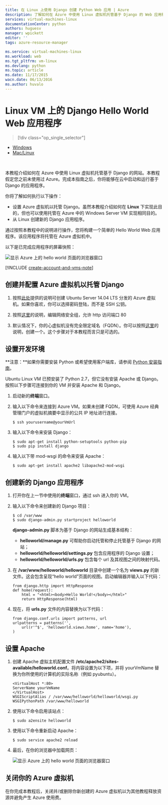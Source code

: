 ```yaml
---
title: 在 Linux 上使用 Django 创建 Python Web 应用 | Azure
description: 了解如何在 Azure 中使用 Linux 虚拟机托管基于 Django 的 Web 应用程序。
services: virtual-machines-linux
documentationCenter: python
authors: huguesv
manager: wpickett
editor: ''
tags: azure-resource-manager

ms.service: virtual-machines-linux
ms.workload: web
ms.tgt_pltfrm: vm-linux
ms.devlang: python
ms.topic: article
ms.date: 11/17/2015
wacn.date: 06/13/2016
ms.author: huvalo
---
```


# Linux VM 上的 Django Hello World Web 应用程序

> [!div class="op_single_selector"]
- [Windows](./virtual-machines-windows-classic-python-django-web-app.md)
- [Mac/Linux](./virtual-machines-linux-python-django-web-app.md)

<br>

本教程介绍如何在 Azure 中使用 Linux 虚拟机托管基于 Django 的网站。本教程假定您之前未使用过 Azure。完成本指南之后，你将能够在云中启动和运行基于 Django 的应用程序。

你将了解如何执行以下操作：

* 设置 Azure 虚拟机以托管 Django。虽然本教程介绍如何在 **Linux** 下实现此目的，但也可以使用托管在 Azure 中的 Windows Server VM 实现相同目的。 
* 从 Linux 创建新的 Django 应用程序。

通过按照本教程中的说明进行操作，您将构建一个简单的 Hello World Web 应用程序。该应用程序将托管在 Azure 虚拟机中。

以下是已完成应用程序的屏幕快照：

![显示 Azure 上的 hello world 页面的浏览器窗口](./media/virtual-machines-linux-python-django-web-app/mac-linux-django-helloworld-browser.png)

[!INCLUDE [create-account-and-vms-note](../../includes/create-account-and-vms-note.md)]

## 创建并配置 Azure 虚拟机以托管 Django

1. 按照[此处](./virtual-machines-linux-quick-create-portal.md)提供的说明可创建 Ubuntu Server 14.04 LTS 分发的 Azure 虚拟机。如果你喜欢，你可以选择密码登陆，而不是 SSH 公钥。

1. 按照[这里](../virtual-network/virtual-networks-create-nsg-arm-ps.md)的说明，编辑网络安全组，允许 http 访问端口 80

1. 默认情况下，你的心虚拟机没有完全限定域名（FQDN）。你可以按照[这里](./virtual-machines-linux-portal-create-fqdn.md)的说明，创建一个。这个步骤对于本教程而言只是可选的。

## <a id="setup"> </a>设置开发环境

**注意：**如果你需要安装 Python 或希望使用客户端库，请参阅 [Python 安装指南](../python-how-to-install.md)。

Ubuntu Linux VM 已预安装了 Python 2.7，但它没有安装 Apache 或 Django。按照以下步骤可连接到你的 VM 并安装 Apache 和 Django。

1.  启动新的**终端**窗口。

1.  输入以下命令来连接到 Azure VM。如果未创建 FQDN，可使用 Azure 经典管理门户的虚拟机摘要中显示的公共 IP 地址进行连接。

    ```
    $ ssh yourusername@yourVmUrl
    ```

1.  输入以下命令来安装 Django：

    ```
    $ sudo apt-get install python-setuptools python-pip
    $ sudo pip install django
    ```

1.  输入以下带 mod-wsgi 的命令来安装 Apache：

    ```
    $ sudo apt-get install apache2 libapache2-mod-wsgi
    ```

## 创建新的 Django 应用程序

1.  打开你在上一节中使用的**终端**窗口，通过 ssh 进入你的 VM。

1.  输入以下命令来创建新的 Django 项目：

    ```
    $ cd /var/www
    $ sudo django-admin.py startproject helloworld
    ```

    **django-admin.py** 脚本为基于 Django 的网站生成基本结构：
    -   **helloworld/manage.py** 可帮助你启动托管和停止托管基于 Django 的网站；
    -   **helloworld/helloworld/settings.py** 包含应用程序的 Django 设置；
    -   **helloworld/helloworld/urls.py** 包含每个 url 及其视图之间的映射代码。

1.  在 **/var/www/helloworld/helloworld** 目录中创建一个名为 **views.py** 的新文件。这会包含呈现“hello world”页面的视图。启动编辑器并输入以下代码：

    ```
    from django.http import HttpResponse
    def home(request):
        html = "<html><body>Hello World!</body></html>"
        return HttpResponse(html)
    ```

1.  现在，将 **urls.py** 文件的内容替换为以下代码：

    ```
    from django.conf.urls import patterns, url
    urlpatterns = patterns('',
        url(r'^$', 'helloworld.views.home', name='home'),
    )
    ```

## 设置 Apache

1.  创建 Apache 虚拟主机配置文件 **/etc/apache2/sites-available/helloworld.conf**。将内容设置为以下项，并将 yourVmName 替换为你所使用的计算机的实际名称（例如 pyubuntu）。

    ```
    <VirtualHost *:80>
    ServerName yourVmName
    </VirtualHost>
    WSGIScriptAlias / /var/www/helloworld/helloworld/wsgi.py
    WSGIPythonPath /var/www/helloworld
    ```

1.  使用以下命令启用该站点：

    ```
    $ sudo a2ensite helloworld
    ```

1.  使用以下命令重新启动 Apache：

    ```
    $ sudo service apache2 reload
    ```

1.  最后，在你的浏览器中加载网页：

    ![显示 Azure 上的 hello world 页面的浏览器窗口](./media/virtual-machines-linux-python-django-web-app/mac-linux-django-helloworld-browser.png)

## 关闭你的 Azure 虚拟机

在你完成本教程后，关闭并/或删除你新创建的 Azure 虚拟机以为其他教程释放资源并避免产生 Azure 使用费。

<!---HONumber=Mooncake_0314_2016-->